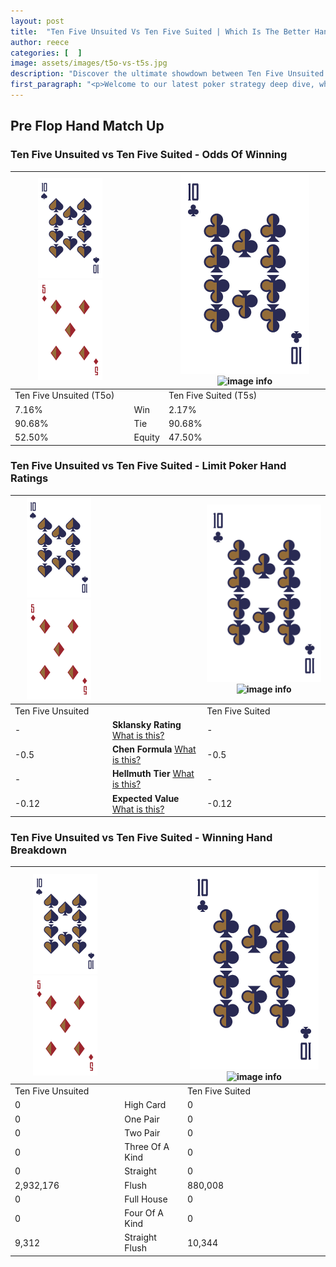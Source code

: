 ```yaml
---
layout: post
title:  "Ten Five Unsuited Vs Ten Five Suited | Which Is The Better Hand In Poker? A Complete Guide"
author: reece
categories: [  ]
image: assets/images/t5o-vs-t5s.jpg
description: "Discover the ultimate showdown between Ten Five Unsuited and Ten Five Suited in poker! Uncover the odds, strategies, and scenarios where one hand triumphs over the other. Get ready to up your poker game with this thrilling analysis."
first_paragraph: "<p>Welcome to our latest poker strategy deep dive, where we're pitting two distinct hands against each other in a high-stakes showdown: Ten Five Unsuited vs Ten Five Suited.</p><p>In the dynamic world of poker, every decision counts, and knowing which hand holds the upper hand is key to your success at the table.</p><p>In this article, we'll dissect these two hands, explore the scenarios where one dominates the other, and equip you with the knowledge to make strategic choices that can tip the odds in your favor.</p><p>Get ready to unravel the intriguing dynamics of these poker hands and elevate your game to new heights.</p>"
---
```




[comment]: # (sp0)

## Pre Flop Hand Match Up

<div class="table hand-ratings" markdown="1"> 



### Ten Five Unsuited vs Ten Five Suited - Odds Of Winning


    
| ![image info](assets/images/hand1/T.png) ![image info](assets/images/hand1/5o.png) |  | ![image info](assets/images/hand2/T.png) ![image info](assets/images/hand2/5s.png) |
| -------- | -------- | -------- |
| Ten Five Unsuited (T5o) |  | Ten Five Suited (T5s) |
| 7.16% | Win | 2.17% |
| 90.68% | Tie | 90.68% |
| 52.50% | Equity | 47.50% |




[comment]: # (sp1)



### Ten Five Unsuited vs Ten Five Suited - Limit Poker Hand Ratings


    
| ![image info](assets/images/hand1/T.png) ![image info](assets/images/hand1/5o.png) |  | ![image info](assets/images/hand2/T.png) ![image info](assets/images/hand2/5s.png) |
| -------- | -------- | -------- |
| Ten Five Unsuited |  | Ten Five Suited |
| - | **Sklansky Rating** [What is this?](/sklansky-rating-explained) | - |
| -0.5 | **Chen Formula** [What is this?](/chen-formula-explained) | -0.5 |
| - | **Hellmuth Tier** [What is this?](/Hellmuth-tier-explained) | - |
| -0.12 | **Expected Value** [What is this?](/expected-value-explained) | -0.12 |




[comment]: # (sp2)



### Ten Five Unsuited vs Ten Five Suited - Winning Hand Breakdown


    
| ![image info](assets/images/hand1/T.png) ![image info](assets/images/hand1/5o.png) |  | ![image info](assets/images/hand2/T.png) ![image info](assets/images/hand2/5s.png) |
| -------- | -------- | -------- |
| Ten Five Unsuited |  | Ten Five Suited |
| 0 | High Card | 0 |
| 0 | One Pair | 0 |
| 0 | Two Pair | 0 |
| 0 | Three Of A Kind | 0 |
| 0 | Straight | 0 |
| 2,932,176 | Flush | 880,008 |
| 0 | Full House | 0 |
| 0 | Four Of A Kind | 0 |
| 9,312 | Straight Flush | 10,344 |




[comment]: # (sp3)



</div>

[comment]: # (sp4)



[comment]: # (sp5)

